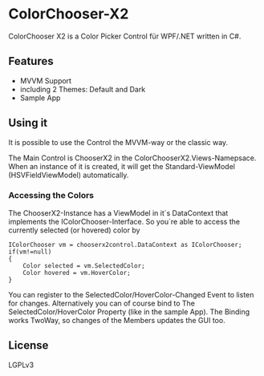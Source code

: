 # ColorChooser-X2

ColorChooser X2 is a Color Picker Control für WPF/.NET written in C#. 


## Features

* MVVM Support
* including 2 Themes: Default and Dark
* Sample App


## Using it

It is possible to use the Control the MVVM-way or the classic way.

The Main Control is ChooserX2 in the ColorChooserX2.Views-Namepsace. When an instance of it is created, it will get the Standard-ViewModel (HSVFieldViewModel) automatically. 

### Accessing the Colors

The ChooserX2-Instance has a ViewModel in it´s DataContext that implements the IColorChooser-Interface. So you´re able to access the currently selected (or hovered) color by

    IColorChooser vm = chooserx2control.DataContext as IColorChooser;
    if(vm!=null)
    {
        Color selected = vm.SelectedColor;
        Color hovered = vm.HoverColor;
    } 

You can register to the SelectedColor/HoverColor-Changed Event to listen for changes. Alternatively you can of course bind to The SelectedColor/HoverColor Property (like in the sample App). The Binding works TwoWay, so changes of the Members updates the GUI too.


## License

LGPLv3

